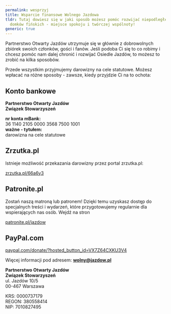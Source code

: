 ```yaml
---
permalink: wesprzyj
title: Wsparcie finansowe Wolnego Jazdowa
tldr: Tutaj dowiesz się w jaki sposób możesz pomóc rozwijać niepodległe osiedle
  domków fińskich - miejsce spokoju i twórczej wspólnoty!
generic: true
---
```

Partnerstwo Otwarty Jazdów utrzymuje się w głównie z dobrowolnych zbiórek swoich członków, gości i fanów. Jeśli podoba Ci się to co robimy i chcesz pomóc nam dalej chronić i rozwijać Osiedle Jazdów, to możesz to zrobić na kilka sposobów.

Przede wszystkim przyjmujemy darowizny na cele statutowe. Możesz wpłacać na różne sposoby - zawsze, kiedy przyjdzie Ci na to ochota:

## Konto bankowe

**Partnerstwo Otwarty Jazdów**\
**Związek Stowarzyszeń**

**nr konta mBank:**\
36 1140 2105 0000 3568 7500 1001\
**ważne - tytułem:**\
darowizna na cele statutowe

## Zrzutka.pl

Istnieje możliwość przekazania darowizny przez portal zrzutka.pl:

[zrzutka.pl/66a6y3](https://zrzutka.pl/66a6y3)

## Patronite.pl

Zostań naszą matroną lub patronem! Dzięki temu uzyskasz dostęp do specjalnych treści i wydarzeń, które przygotowujemy regularnie dla wspierających nas osób. Wejdź na stron[](https://patronite.pl/jazdow)

[patronite.pl/jazdow](https://patronite.pl/jazdow)

## PayPal.com

[paypal.com/donate/?hosted_button_id=VX7Z64CXKU3V4](https://www.paypal.com/donate/?hosted_button_id=VX7Z64CXKU3V4)



Więcej informacji pod adresem: **wolny@jazdow.pl**

**Partnerstwo Otwarty Jazdów**\
**Związek Stowarzyszeń**\
ul. Jazdów 10/5\
00-467 Warszawa

KRS: 0000737179\
REGON: 380558414\
NIP: 7010827495